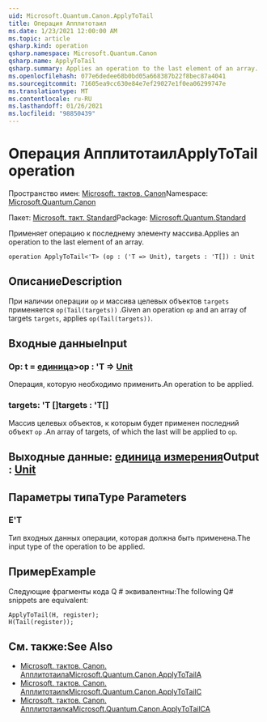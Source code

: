 ```yaml
---
uid: Microsoft.Quantum.Canon.ApplyToTail
title: Операция Апплитотаил
ms.date: 1/23/2021 12:00:00 AM
ms.topic: article
qsharp.kind: operation
qsharp.namespace: Microsoft.Quantum.Canon
qsharp.name: ApplyToTail
qsharp.summary: Applies an operation to the last element of an array.
ms.openlocfilehash: 077e6dedee68b0bd05a668387b22f8bec87a4041
ms.sourcegitcommit: 71605ea9cc630e84e7ef29027e1f0ea06299747e
ms.translationtype: MT
ms.contentlocale: ru-RU
ms.lasthandoff: 01/26/2021
ms.locfileid: "98850439"
---
```

# <a name="applytotail-operation"></a><span data-ttu-id="12961-102">Операция Апплитотаил</span><span class="sxs-lookup"><span data-stu-id="12961-102">ApplyToTail operation</span></span>

<span data-ttu-id="12961-103">Пространство имен: [Microsoft. тактов. Canon](xref:Microsoft.Quantum.Canon)</span><span class="sxs-lookup"><span data-stu-id="12961-103">Namespace: [Microsoft.Quantum.Canon](xref:Microsoft.Quantum.Canon)</span></span>

<span data-ttu-id="12961-104">Пакет: [Microsoft. такт. Standard](https://nuget.org/packages/Microsoft.Quantum.Standard)</span><span class="sxs-lookup"><span data-stu-id="12961-104">Package: [Microsoft.Quantum.Standard](https://nuget.org/packages/Microsoft.Quantum.Standard)</span></span>


<span data-ttu-id="12961-105">Применяет операцию к последнему элементу массива.</span><span class="sxs-lookup"><span data-stu-id="12961-105">Applies an operation to the last element of an array.</span></span>

```qsharp
operation ApplyToTail<'T> (op : ('T => Unit), targets : 'T[]) : Unit
```


## <a name="description"></a><span data-ttu-id="12961-106">Описание</span><span class="sxs-lookup"><span data-stu-id="12961-106">Description</span></span>

<span data-ttu-id="12961-107">При наличии операции `op` и массива целевых объектов `targets` применяется `op(Tail(targets))` .</span><span class="sxs-lookup"><span data-stu-id="12961-107">Given an operation `op` and an array of targets `targets`, applies `op(Tail(targets))`.</span></span>

## <a name="input"></a><span data-ttu-id="12961-108">Входные данные</span><span class="sxs-lookup"><span data-stu-id="12961-108">Input</span></span>

### <a name="op--t--unit"></a><span data-ttu-id="12961-109">Op: t = [единица](xref:microsoft.quantum.lang-ref.unit)></span><span class="sxs-lookup"><span data-stu-id="12961-109">op : 'T => [Unit](xref:microsoft.quantum.lang-ref.unit)</span></span> 

<span data-ttu-id="12961-110">Операция, которую необходимо применить.</span><span class="sxs-lookup"><span data-stu-id="12961-110">An operation to be applied.</span></span>


### <a name="targets--t"></a><span data-ttu-id="12961-111">targets: 'T []</span><span class="sxs-lookup"><span data-stu-id="12961-111">targets : 'T[]</span></span>

<span data-ttu-id="12961-112">Массив целевых объектов, к которым будет применен последний объект `op` .</span><span class="sxs-lookup"><span data-stu-id="12961-112">An array of targets, of which the last will be applied to `op`.</span></span>



## <a name="output--unit"></a><span data-ttu-id="12961-113">Выходные данные: [единица измерения](xref:microsoft.quantum.lang-ref.unit)</span><span class="sxs-lookup"><span data-stu-id="12961-113">Output : [Unit](xref:microsoft.quantum.lang-ref.unit)</span></span>



## <a name="type-parameters"></a><span data-ttu-id="12961-114">Параметры типа</span><span class="sxs-lookup"><span data-stu-id="12961-114">Type Parameters</span></span>

### <a name="t"></a><span data-ttu-id="12961-115">Е</span><span class="sxs-lookup"><span data-stu-id="12961-115">'T</span></span>

<span data-ttu-id="12961-116">Тип входных данных операции, которая должна быть применена.</span><span class="sxs-lookup"><span data-stu-id="12961-116">The input type of the operation to be applied.</span></span>

## <a name="example"></a><span data-ttu-id="12961-117">Пример</span><span class="sxs-lookup"><span data-stu-id="12961-117">Example</span></span>

<span data-ttu-id="12961-118">Следующие фрагменты кода Q # эквивалентны:</span><span class="sxs-lookup"><span data-stu-id="12961-118">The following Q# snippets are equivalent:</span></span>

```qsharp
ApplyToTail(H, register);
H(Tail(register));
```

## <a name="see-also"></a><span data-ttu-id="12961-119">См. также:</span><span class="sxs-lookup"><span data-stu-id="12961-119">See Also</span></span>

- [<span data-ttu-id="12961-120">Microsoft. тактов. Canon. Апплитотаила</span><span class="sxs-lookup"><span data-stu-id="12961-120">Microsoft.Quantum.Canon.ApplyToTailA</span></span>](xref:Microsoft.Quantum.Canon.ApplyToTailA)
- [<span data-ttu-id="12961-121">Microsoft. тактов. Canon. Апплитотаилк</span><span class="sxs-lookup"><span data-stu-id="12961-121">Microsoft.Quantum.Canon.ApplyToTailC</span></span>](xref:Microsoft.Quantum.Canon.ApplyToTailC)
- [<span data-ttu-id="12961-122">Microsoft. тактов. Canon. Апплитотаилка</span><span class="sxs-lookup"><span data-stu-id="12961-122">Microsoft.Quantum.Canon.ApplyToTailCA</span></span>](xref:Microsoft.Quantum.Canon.ApplyToTailCA)